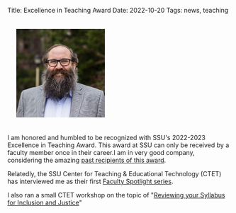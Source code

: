 Title: Excellence in Teaching Award
Date: 2022-10-20
Tags: news, teaching

<img class="pull-right" src="/images/ssu-gondree.jpg" style="padding: 20px; width: 200px;" alt="Photo of Gondree" />

I am honored and humbled to be recognized with SSU's 2022-2023 Excellence in Teaching Award. This award at SSU can only be received by a faculty member once in their career.I am in very good company, considering the amazing [past recipients of this award](https://www.calstate.edu/csu-system/faculty-staff/outstanding-faculty/Pages/Profiles.aspx?Campus=Sonoma).

Relatedly, the SSU Center for Teaching & Educational Technology (CTET) has interviewed me as their first [Faculty Spotlight series](https://ctet.sonoma.edu/faculty-spotlight-mark-gondree).

I also ran a small CTET workshop on the topic of "[Reviewing your Syllabus for Inclusion and Justice](https://ctet.sonoma.edu/workshops/tls-teaching-spotlight-series-mark-gondree-reviewing-your-syllabus-inclusion-and-justice)"




